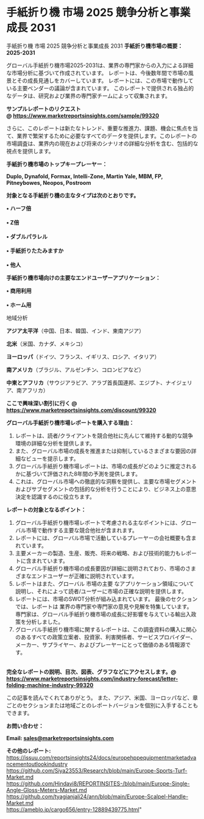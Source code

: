 # 手紙折り機 市場 2025 競争分析と事業成長 2031
手紙折り機 市場 2025 競争分析と事業成長 2031
<strong><b>手紙折り機市場の概要：2025-2031</b></strong>

グローバル手紙折り機市場2025-2031は、業界の専門家からの入力による詳細な市場分析に基づいて作成されています。 レポートは、今後数年間で市場の風景とその成長見通しをカバーしています。 レポートには、この市場で動作している主要ベンダーの議論が含まれています。 このレポートで提供される独占的なデータは、研究および業界の専門家チームによって収集されます。

<strong>サンプルレポートのリクエスト @ <a href=https://www.marketreportsinsights.com/sample/99320>https://www.marketreportsinsights.com/sample/99320</a></strong>

さらに、このレポートは新たなトレンド、重要な推進力、課題、機会に焦点を当て、業界で繁栄するために必要なすべてのデータを提供します。このレポートの市場調査は、業界内の現在および将来のシナリオの詳細な分析を含む、包括的な視点を提供します。

<strong>手紙折り機市場のトップキープレーヤー：</strong>

<strong>Duplo, Dynafold, Formax, Intelli-Zone, Martin Yale, MBM, FP, Pitneybowes, Neopos, Postroom</strong>

<strong><b>対象となる手紙折り機の主なタイプは次のとおりです。</b></strong>

<strong>• ハーフ倍<br><br>•  Z倍<br><br>• ダブルパラレル<br><br>• 手紙折りたたみますか<br><br>• 他人</strong>

<strong><b>手紙折り機市場向けの主要なエンドユーザーアプリケーション：</b></strong>

<strong>• 商用利用<br><br>• ホーム用</strong>

 地域分析

<strong><b>アジア太平洋</b></strong>（中国、日本、韓国、インド、東南アジア）

<strong><b>北米</b></strong>（米国、カナダ、メキシコ）

<strong><b>ヨーロッパ</b></strong>（ドイツ、フランス、イギリス、ロシア、イタリア）

<strong><b>南アメリカ</b></strong>（ブラジル、アルゼンチン、コロンビアなど）

<strong><b>中東とアフリカ</b></strong>（サウジアラビア、アラブ首長国連邦、エジプト、ナイジェリア、南アフリカ）

<strong>ここで興味深い割引に行く @ <a href=https://www.marketreportsinsights.com/discount/99320>https://www.marketreportsinsights.com/discount/99320</a></strong>

<strong><b>グローバル手紙折り機市場レポートを購入する理由：</b></strong>
<ol>
  <li>レポートは、読者/クライアントを競合他社に先んじて維持する動的な競争環境の詳細な分析を提供します。</li>
  <li>また、グローバル市場の成長を推進または抑制しているさまざまな要因の詳細なビューを提示します。</li>
  <li>グローバル手紙折り機市場レポートは、市場の成長がどのように推定されるかに基づいて評価された8年間の予測を提供します。</li>
  <li>これは、グローバル市場への徹底的な洞察を提供し、主要な市場セグメントおよびサブセグメントの包括的な分析を行うことにより、ビジネス上の意思決定を認識するのに役立ちます。</li>
</ol>
<strong><b>レポートの対象となるポイント：</b></strong>
<ol>
  <li>グローバル手紙折り機市場レポートで考慮される主なポイントには、グローバル市場で動作する主要な競合他社が含まれます。</li>
  <li>レポートには、グローバル市場で活動しているプレーヤーの会社概要も含まれています。</li>
  <li>主要メーカーの製造、生産、販売、将来の戦略、および技術的能力もレポートに含まれています。</li>
  <li>グローバル手紙折り機市場の成長要因が詳細に説明されており、市場のさまざまなエンドユーザーが正確に説明されています。</li>
  <li>レポートはまた、グローバル 市場の主要 なアプリケーション領域について説明し、それによって読者/ユーザーに市場の正確な説明を提供します。</li>
  <li>レポートには、市場のSWOT分析が組み込まれています。 最後のセクションでは、レポートは 業界の専門家や専門家の意見や見解を特集しています。 専門家は、グローバル手紙折り機市場の成長に好影響を与えている輸出入政策を分析しました。</li>
  <li>グローバル手紙折り機市場に関するレポートは、この調査資料の購入に関心のあるすべての政策立案者、投資家、利害関係者、サービスプロバイダー、メーカー、サプライヤー、およびプレーヤーにとって価値のある情報源です。</li>
</ol><br>
<strong>完全なレポートの説明、目次、図表、グラフなどにアクセスします。@ <a href=https://www.marketreportsinsights.com/industry-forecast/letter-folding-machine-industry-99320>https://www.marketreportsinsights.com/industry-forecast/letter-folding-machine-industry-99320</a></strong>

この記事を読んでくれてありがとう。 また、アジア、米国、ヨーロッパなど、章ごとのセクションまたは地域ごとのレポートバージョンを個別に入手することもできます。

<strong><b>お問い合わせ：</b></strong>

<strong>Email: </strong><a href=mailto:sales@marketreportsinsights.com><strong>sales@marketreportsinsights.com</strong></a>

<strong>その他のレポート:</strong>
<br>
<a href=https://issuu.com/reportsinsights24/docs/europehppequipmentmarketadvancementoutlookindustry>https://issuu.com/reportsinsights24/docs/europehppequipmentmarketadvancementoutlookindustry</a>
<br>
<a href=https://github.com/Siya23553/Research/blob/main/Europe-Sports-Turf-Market.md>https://github.com/Siya23553/Research/blob/main/Europe-Sports-Turf-Market.md</a>
<br>
<a href=https://github.com/Hindavi8/REPORTINSITES-/blob/main/Europe-Single-Angle-Gloss-Meters-Market.md>https://github.com/Hindavi8/REPORTINSITES-/blob/main/Europe-Single-Angle-Gloss-Meters-Market.md</a>
<br>
<a href=https://github.com/tyagianjali24/ann/blob/main/Europe-Scalpel-Handle-Market.md>https://github.com/tyagianjali24/ann/blob/main/Europe-Scalpel-Handle-Market.md</a>
<br>
<a href=https://ameblo.jp/cargo656/entry-12889439775.html>https://ameblo.jp/cargo656/entry-12889439775.html</a>"
